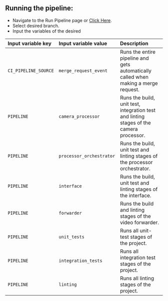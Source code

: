 ## Running the pipeline:

* Navigate to the Run Pipeline page or <a href="https://git.science.uu.nl/e.w.j.bangma/tracktech/-/pipelines/new" target="_blank">Click Here</a>.
* Select desired branch.
* Input the variables of the desired 

| Input variable key   | Input variable value     | Description									                                            |
|:---------------------|:-------------------------|:----------------------------------------------------------------------------------------|
| `CI_PIPELINE_SOURCE` | `merge_request_event`    | Runs the entire pipeline and gets automatically called when making a merge request.     |
| `PIPELINE`           | `camera_processor`       | Runs the build, unit test, integration test and linting stages of the camera processor. |
| `PIPELINE`           | `processor_orchestrator` | Runs the build, unit test and linting stages of the processor orchestrator.             |
| `PIPELINE`           | `interface`              | Runs the build, unit test and linting stages of the interface.                          |
| `PIPELINE`           | `forwarder`              | Runs the build and linting stages of the video forwarder.                               |
| `PIPELINE`           | `unit_tests`             | Runs all unit-test stages of the project.                                               |
| `PIPELINE`           | `integration_tests`      | Runs all integration test stages of the project.                                        |
| `PIPELINE`           | `linting`                | Runs all linting stages of the project.                                                 |